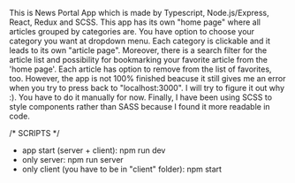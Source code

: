This is News Portal App which is made by Typescript, Node.js/Express, React, Redux and SCSS. This app has its own "home page" where all articles grouped by categories are. You have option to choose your category you want at dropdown menu. Each category is clickable and it leads to its own "article page". Moreover, there is a search filter for the article list and possibility for bookmarking your favorite article from the 'home page'. Each article has option to remove from the list of favorites, too. However, the app is not 100% finished beacuse it still gives me an error when you try to press back to "localhost:3000". I will try to figure it out why :). You have to do it manually for now. Finally, I have been using SCSS to style components rather than SASS because I found it more readable in code.

/* SCRIPTS */
- app start (server + client): npm run dev
- only server: npm run server
- only client (you have to be in "client" folder): npm start
